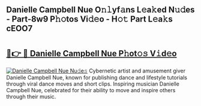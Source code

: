 ## Danielle Campbell Nue O𝚗𝚕yf𝚊ns L𝚎a𝚔ed N𝚞𝚍es - Part-8w9 P𝚑𝚘tos Vi𝚍𝚎o - H𝚘𝚝 Part L𝚎a𝚔s cEOO7

# <h2><a href="http://kf2t4s3.oniu.top/?m=Danielle+Campbell+Nue">🔗👉 🔴 Danielle Campbell Nue P𝚑ot𝚘𝚜 V𝚒d𝚎o</a></h2>

[![Danielle Campbell Nue Nu𝚍e𝚜](https://i.imgur.com/0qMVB7G.gif)](http://kf2t4s3.oniu.top/?m=Danielle+Campbell+Nue)
Cybernetic artist and amusement giver Danielle Campbell Nue, known for publishing dance and lifestyle tutorials through viral dance moves and short clips. Inspiring musician Danielle Campbell Nue, celebrated for their ability to move and inspire others through their music.  
